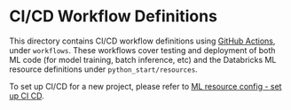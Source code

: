 # CI/CD Workflow Definitions
This directory contains CI/CD workflow definitions using [GitHub Actions](https://docs.github.com/en/actions),
under ``workflows``. These workflows cover testing and deployment of both ML code (for model training, batch inference, etc) and the 
Databricks ML resource definitions under ``python_start/resources``. 

To set up CI/CD for a new project,
please refer to [ML resource config - set up CI CD](../../python_start/resources/README.md#set-up-ci-and-cd).
